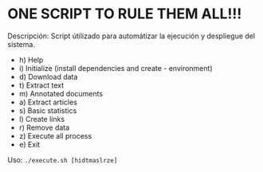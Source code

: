 # ONE SCRIPT TO RULE THEM ALL!!!

Descripción: Script útilizado para automátizar la ejecución y despliegue del sistema.

- h) Help
- i) Initialize (install dependencies and create - environment)
- d) Download data
- t) Extract text
- m) Annotated documents
- a) Extract articles
- s) Basic statistics
- l) Create links
- r) Remove data
- z) Execute all process
- e) Exit

Uso: ```./execute.sh [hidtmaslrze]```
